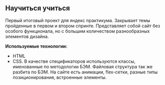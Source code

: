 ## Научиться учиться

Первый итоговый проект для яндекс практикума.
Закрывает темы пройденные в первом и втором спринте.
Представляет собой сайт без особого функционала, но с большим количеством разнообразных элементов дизайна.

**Используемые технологии:**

- HTML
- CSS. В качестве спецификаторов используются классы, именованные по методологии БЭМ.
Файловая структура так же разбита по БЭМ. На сайте есть анимации, flex-сетки,
разные типы позиционирования, встроенные элементы.
